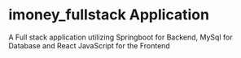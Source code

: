 # imoney_fullstack Application

A Full stack application utilizing Springboot for Backend, MySql for Database and React JavaScript for the Frontend
